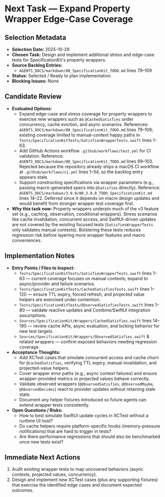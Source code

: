 # Next Task — Expand Property Wrapper Edge-Case Coverage

## Selection Metadata
- **Selection Date:** 2025-10-29
- **Chosen Task:** Design and implement additional stress and edge-case tests for SpecificationKit's property wrappers.
- **Source Backlog Entries:**
  - `AGENTS_DOCS/markdown/00_SpecificationKit_TODO.md` lines 79–109
- **Status:** Selected / Ready to plan implementation
- **Blocking Issues:** None

## Candidate Review
- **Evaluated Options:**
  - Expand edge-case and stress coverage for property wrappers to exercise new wrappers such as `@CachedSatisfies` under concurrency, cache eviction, and async scenarios. References: `AGENTS_DOCS/markdown/00_SpecificationKit_TODO.md` lines 79–109; existing coverage limited to manual-context happy paths in `Tests/SpecificationKitTests/SatisfiesWrapperTests.swift` lines 1–63.
  - Add GitHub Actions workflow `.github/workflows/test.yml` for CI validation. Reference: `AGENTS_DOCS/markdown/00_SpecificationKit_TODO.md` lines 99–103. Rejected because the repository already ships a macOS CI workflow at `.github/workflows/ci.yml` lines 1–34, so the backlog entry appears stale.
  - Support constructing specifications via wrapper parameters (e.g., passing macro-generated specs into `@Satisfies` directly). Reference: `AGENTS_DOCS/markdown/3.0.0/00_3.0.0_TODO_SpecificationKit.md` lines 14–22. Deferred since it depends on macro design updates and would benefit from stronger wrapper test coverage first.
- **Why this task now:** Property wrappers underpin much of the v3 feature set (e.g., caching, observation, conditional wrappers). Stress scenarios like cache invalidation, concurrent access, and SwiftUI-driven updates are not covered by the existing focused tests (`SatisfiesWrapperTests` only validates manual contexts). Bolstering these tests reduces regression risk before layering more wrapper features and macro conveniences.

## Implementation Notes
- **Entry Points / Files to Inspect:**
  - `Tests/SpecificationKitTests/SatisfiesWrapperTests.swift` lines 1–63 — current coverage focuses on manual contexts; expand to async/provider and failure scenarios.
  - `Tests/SpecificationKitTests/CachedSatisfiesTests.swift` lines 1–120 — ensure TTL expiry, forced refresh, and projected value helpers are exercised under contention.
  - `Tests/SpecificationKitTests/ObservedSatisfiesTests.swift` lines 1–80 — validate reactive updates and Combine/SwiftUI integration assumptions.
  - `Sources/SpecificationKit/Wrappers/CachedSatisfies.swift` lines 14–190 — review cache APIs, async evaluation, and locking behavior for new test targets.
  - `Sources/SpecificationKit/Wrappers/ObservedSatisfies.swift` & related wrappers — confirm exposed behaviors needing regression coverage.
- **Acceptance Thoughts:**
  - Add XCTest cases that simulate concurrent access and cache churn for `@CachedSatisfies`, verifying TTL expiry, manual invalidation, and projected-value helpers.
  - Cover wrapper error paths (e.g., async context failures) and ensure wrapper-provided metrics or projected values behave correctly.
  - Validate observed wrappers (`@ObservedSatisfies`, `@ObservedMaybe`, `@ObservedDecides`) react to provider updates without retaining stale state.
  - Document any helper fixtures introduced so future agents can extend wrapper tests consistently.
- **Open Questions / Risks:**
  - How to best simulate SwiftUI update cycles in XCTest without a runtime UI host?
  - Do cache helpers require platform-specific hooks (memory-pressure notifications) that are hard to trigger in tests?
  - Are there performance regressions that should also be benchmarked once new tests exist?

## Immediate Next Actions
1. Audit existing wrapper tests to map uncovered behaviors (async contexts, projected values, concurrency).
2. Design and implement new XCTest cases (plus any supporting fixtures) that exercise the identified edge cases and document expected outcomes.
